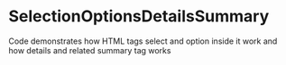 # SelectionOptionsDetailsSummary
Code demonstrates how HTML tags select and option inside it work and how details and related summary tag works

